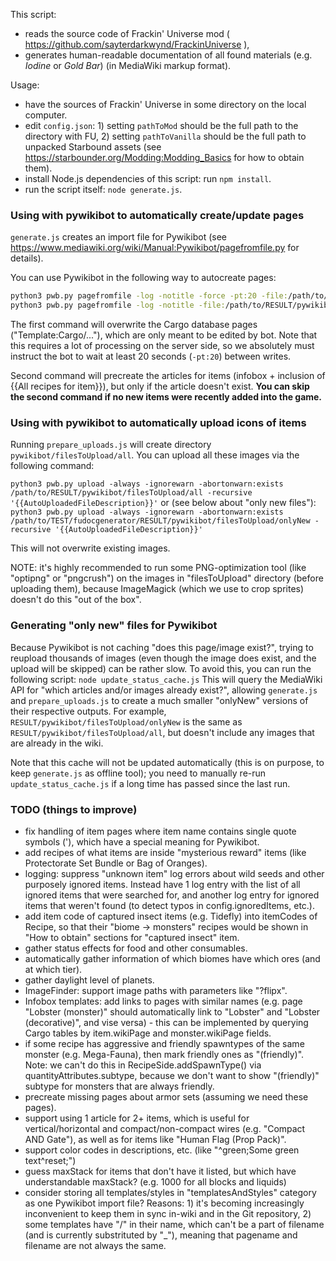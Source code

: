 This script:
- reads the source code of Frackin' Universe mod ( https://github.com/sayterdarkwynd/FrackinUniverse ),
- generates human-readable documentation of all found materials (e.g. *Iodine* or *Gold Bar*) (in MediaWiki markup format).

Usage:
- have the sources of Frackin' Universe in some directory on the local computer.
- edit `config.json`: 1) setting `pathToMod` should be the full path to the directory with FU, 2) setting `pathToVanilla` should be the full path to unpacked Starbound assets (see https://starbounder.org/Modding:Modding_Basics for how to obtain them).
- install Node.js dependencies of this script: run `npm install`.
- run the script itself: `node generate.js`.

### Using with pywikibot to automatically create/update pages

`generate.js` creates an import file for Pywikibot (see https://www.mediawiki.org/wiki/Manual:Pywikibot/pagefromfile.py for details).

You can use Pywikibot in the following way to autocreate pages:
```bash
python3 pwb.py pagefromfile -log -notitle -force -pt:20 -file:/path/to/RESULT/pywikibot/cargoDatabase.import.txt
python3 pwb.py pagefromfile -log -notitle -file:/path/to/RESULT/pywikibot/precreateArticles.import.txt
```

The first command will overwrite the Cargo database pages ("Template:Cargo/..."), which are only meant to be edited by bot. Note that this requires a lot of processing on the server side, so we absolutely must instruct the bot to wait at least 20 seconds (`-pt:20`) between writes.

Second command will precreate the articles for items (infobox + inclusion of {{All recipes for item}}), but only if the article doesn't exist. **You can skip the second command if no new items were recently added into the game.**

### Using with pywikibot to automatically upload icons of items

Running `prepare_uploads.js` will create directory `pywikibot/filesToUpload/all`. You can upload all these images via the following command:

`python3 pwb.py upload -always -ignorewarn -abortonwarn:exists /path/to/RESULT/pywikibot/filesToUpload/all -recursive '{{AutoUploadedFileDescription}}'`
or (see below about "only new files"):
`python3 pwb.py upload -always -ignorewarn -abortonwarn:exists /path/to/TEST/fudocgenerator/RESULT/pywikibot/filesToUpload/onlyNew -recursive '{{AutoUploadedFileDescription}}'`

This will not overwrite existing images.

NOTE: it's highly recommended to run some PNG-optimization tool (like "optipng" or "pngcrush") on the images in "filesToUpload" directory (before uploading them), because ImageMagick (which we use to crop sprites) doesn't do this "out of the box".

### Generating "only new" files for Pywikibot

Because Pywikibot is not caching "does this page/image exist?", trying to reupload thousands of images (even though the image does exist, and the upload will be skipped) can be rather slow. To avoid this, you can run the following script:
`node update_status_cache.js`
This will query the MediaWiki API for "which articles and/or images already exist?", allowing `generate.js` and `prepare_uploads.js` to create a much smaller "onlyNew" versions of their respective outputs. For example, `RESULT/pywikibot/filesToUpload/onlyNew` is the same as `RESULT/pywikibot/filesToUpload/all`, but doesn't include any images that are already in the wiki.

Note that this cache will not be updated automatically (this is on purpose, to keep `generate.js` as offline tool); you need to manually re-run `update_status_cache.js` if a long time has passed since the last run.

### TODO (things to improve)

- fix handling of item pages where item name contains single quote symbols ('), which have a special meaning for Pywikibot.
- add recipes of what items are inside "mysterious reward" items (like Protectorate Set Bundle or Bag of Oranges).
- logging: suppress "unknown item" log errors about wild seeds and other purposely ignored items. Instead have 1 log entry with the list of all ignored items that were searched for, and another log entry for ignored items that weren't found (to detect typos in config.ignoredItems, etc.).
- add item code of captured insect items (e.g. Tidefly) into itemCodes of Recipe, so that their "biome -> monsters" recipes would be shown in "How to obtain" sections for "captured insect" item.
- gather status effects for food and other consumables.
- automatically gather information of which biomes have which ores (and at which tier).
- gather daylight level of planets.
- ImageFinder: support image paths with parameters like "?flipx".
- Infobox templates: add links to pages with similar names (e.g. page "Lobster (monster)" should automatically link to "Lobster" and "Lobster (decorative)", and vise versa) - this can be implemented by querying Cargo tables by item.wikiPage and monster.wikiPage fields.
- if some recipe has aggressive and friendly spawntypes of the same monster (e.g. Mega-Fauna), then mark friendly ones as "(friendly)". Note: we can't do this in RecipeSide.addSpawnType() via quantityAttributes.subtype, because we don't want to show "(friendly)" subtype for monsters that are always friendly.
- precreate missing pages about armor sets (assuming we need these pages).
- support using 1 article for 2+ items, which is useful for vertical/horizontal and compact/non-compact wires (e.g. "Compact AND Gate"), as well as for items like "Human Flag (Prop Pack)".
- support color codes in descriptions, etc. (like "^green;Some green text^reset;")
- guess maxStack for items that don't have it listed, but which have understandable maxStack? (e.g. 1000 for all blocks and liquids)
- consider storing all templates/styles in "templatesAndStyles" category as one Pywikibot import file? Reasons: 1) it's becoming increasingly inconvenient to keep them in sync in-wiki and in the Git repository, 2) some templates have "/" in their name, which can't be a part of filename (and is currently substrituted by "_"), meaning that pagename and filename are not always the same.
